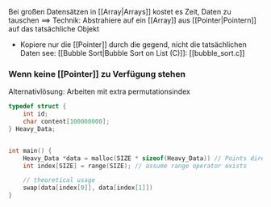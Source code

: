 Bei großen Datensätzen in [[Array|Arrays]] kostet es Zeit, Daten zu tauschen
==> Technik: Abstrahiere auf ein [[Array]] aus [[Pointer|Pointern]] auf das tatsächliche Objekt
- Kopiere nur die [[Pointer]] durch die gegend, nicht die tatsächlichen Daten
see: [[Bubble Sort|Bubble Sort on List (C)]]: [[bubble_sort.c]]
### Wenn keine [[Pointer]] zu Verfügung stehen
Alternativlösung: Arbeiten mit extra permutationsindex

```c
typedef struct {
	int id;
	char content[100000000];
} Heavy_Data;


int main() {
	Heavy_Data *data = malloc(SIZE * sizeof(Heavy_Data)) // Points directly to elements
	int index[SIZE] = range(SIZE); // assume range operator exists

	// theoretical usage
	swap(data[index[0]], data[index[1]])
}
```